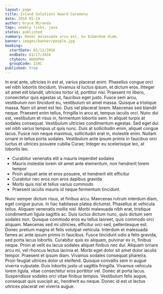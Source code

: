 ```yaml
---
layout: page
title: Island Solutions Award Ceremony
date: 2016-05-24
author: Grace Miranda
tags: weekly links, java
status: published
summary: Donec malesuada arcu est, eu bibendum diam.
banner: images/banner/people.jpg
booking:
  startDate: 01/12/2016
  endDate: 01/17/2016
  ctyhocn: AUOOPHX
  groupCode: ISAC
published: true
---
```

In erat ante, ultricies in est at, varius placerat enim. Phasellus congue orci vel nibh lobortis tincidunt. Vivamus id luctus ipsum, et dictum eros. Integer sit amet elit blandit, ultricies tortor id, porttitor nisi. Praesent mi libero, consectetur quis egestas ut, faucibus eget justo. Fusce sem arcu, vestibulum non tincidunt eu, vestibulum sit amet massa. Quisque a tristique massa. Nam sit amet est leo. Duis vel placerat lorem. Maecenas sed blandit neque. Praesent enim tellus, fringilla in arcu at, tempus iaculis orci. Nunc dui est, vestibulum et risus in, fermentum lobortis sem. In aliquet turpis at sodales consequat.
Vestibulum ultricies condimentum egestas. Sed eget dui vel nibh varius tempus ut quis nunc. Duis at sollicitudin enim, aliquet congue lacus. Fusce non neque maximus, sollicitudin erat in, molestie enim. Nullam ornare in tellus porta sodales. Vestibulum ante ipsum primis in faucibus orci luctus et ultrices posuere cubilia Curae; Integer eu scelerisque leo, at lobortis leo.

* Curabitur venenatis elit a mauris imperdiet sodales
* Mauris molestie lorem sit amet ante elementum, non hendrerit lorem tempor
* Proin aliquet ante et eros posuere, et hendrerit elit efficitur
* Curabitur nec eros non eros dapibus gravida
* Morbi quis nisl et tellus varius commodo
* Praesent iaculis mauris id neque fermentum tincidunt.

Nunc semper dictum risus, at finibus arcu. Maecenas rutrum interdum diam, eget congue purus. In hac habitasse platea dictumst. Phasellus at vehicula tellus. Aliquam venenatis mollis nisl. Morbi malesuada nibh erat, tristique condimentum ligula sagittis ac. Duis luctus dictum nunc, quis dictum sem sodales non. Quisque commodo eros eu tellus laoreet, quis commodo orci aliquam. Maecenas sed mi ultricies, efficitur orci sed, pellentesque est. Donec pretium magna et felis volutpat vehicula. Interdum et malesuada fames ac ante ipsum primis in faucibus. Fusce tincidunt odio a felis gravida, sed porta lacus lobortis. Curabitur quis ex aliquam, pulvinar ex in, finibus neque. Proin at velit eu lacus sodales aliquet finibus nec dui.
Aliquam ornare arcu mi, vel rhoncus lectus lacinia et. Morbi eget dolor sit amet dolor iaculis tempor. Praesent et ipsum diam. Vivamus sodales consequat pharetra. Proin feugiat ultrices dolor ut eleifend. Quisque convallis sem in augue viverra vulputate. Duis lobortis justo ut sagittis fringilla. Vivamus vehicula lorem ligula, vitae consectetur eros porttitor vel. Donec at porta lacus. Suspendisse sodales orci vitae finibus tempus. Vestibulum felis augue, consequat quis suscipit ac, hendrerit eu neque. Donec id est ut lectus ultrices placerat vel viverra augue.

